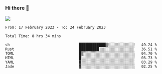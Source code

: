 ### Hi there 👋️

![](https://komarev.com/ghpvc/?username=Loner1024)

<!--START_SECTION:waka-->

```text
From: 17 February 2023 - To: 24 February 2023

Total Time: 8 hrs 34 mins

sh                               ████████████▒░░░░░░░░░░░░   49.24 %
Rust                             █████████░░░░░░░░░░░░░░░░   36.51 %
TOML                             █▒░░░░░░░░░░░░░░░░░░░░░░░   04.70 %
HTML                             █░░░░░░░░░░░░░░░░░░░░░░░░   03.73 %
YAML                             ▓░░░░░░░░░░░░░░░░░░░░░░░░   03.29 %
Jade                             ▓░░░░░░░░░░░░░░░░░░░░░░░░   02.25 %
```

<!--END_SECTION:waka-->



